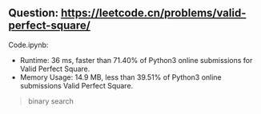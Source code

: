 ## Question: https://leetcode.cn/problems/valid-perfect-square/

Code.ipynb:
* Runtime: 36 ms, faster than 71.40% of Python3 online submissions for Valid Perfect Square.
* Memory Usage: 14.9 MB, less than 39.51% of Python3 online submissions Valid Perfect Square.
> binary search
